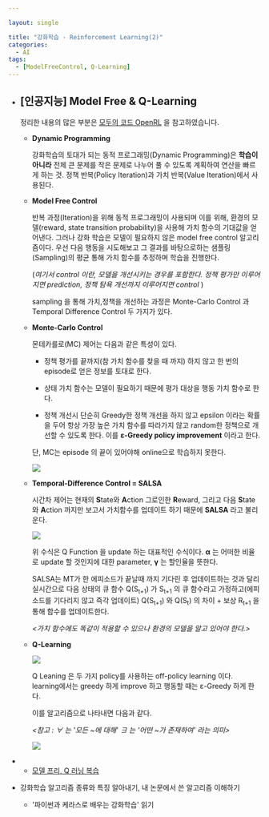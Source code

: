 ```yaml
---

layout: single

title: "강화학습 - Reinforcement Learning(2)"
categories:
  - AI
tags:
  - [ModelFreeControl, Q-Learning]
---
```


- ## [인공지능] Model Free & Q-Learning

  정리한 내용의 많은 부분은 [모두의 코드 OpenRL](http://www.modulabs.co.kr/RL) 을 참고하였습니다.

  - **Dynamic Programming**

    강화학습의 토대가 되는 동적 프로그래밍(Dynamic Programming)은 **학습이 아니라** 전체 큰 문제를 작은 문제로 나누어 풀 수 있도록 계획하여 연산을 빠르게 하는 것. 정책 반복(Policy Iteration)과 가치 반복(Value Iteration)에서 사용된다.

  

  - **Model Free Control**

    반복 과정(Iteration)을 위해 동적 프로그래밍이 사용되며 이를 위해, 환경의 모델(reward, state transition probability)을 사용해 가치 함수의 기대값을 얻어낸다. 그러나 강화 학습은 모델이 필요하지 않은 model free control 알고리즘이다. 우선 다음 행동을 시도해보고 그 결과를 바탕으로하는 샘플링(Sampling)의 평균 통해 가치 함수를 추정하며 학습을 진행한다. 

    (*여기서 control 이란, 모델을 개선시키는 경우를 포함한다. 정책 평가만 이루어지면 prediction, 정책 탐욕 개선까지 이루어지면 control* )

    

    sampling 을 통해 가치,정책을 개선하는 과정은 Monte-Carlo Control 과 Temporal Difference Control 두 가지가 있다.

  

  - **Monte-Carlo Control**

    몬테카를로(MC) 제어는 다음과 같은 특성이 있다.

    - 정책 평가를 끝까지(참 가치 함수를 찾을 때 까지) 하지 않고 한 번의 episode로 얻은 정보를 토대로 한다.

    - 상태 가치 함수는 모델이 필요하기 때문에 평가 대상을 행동 가치 함수로 한다.
    - 정책 개선시 단순히 Greedy한 정책 개선을 하지 않고 epsilon 이라는 확률을 두어 항상 가장 높은 가치 함수를 따라가지 않고 random한 정책으로 개선할 수 있도록 한다. 이를 **ε-Greedy policy improvement** 이라고 한다.

    단, MC는 episode 의 끝이 있어야해 online으로 학습하지 못한다.

    ![](https://user-images.githubusercontent.com/18680116/66308378-fab7b400-e941-11e9-8a40-1da3ac3b0a3a.png)

    

  - **Temporal-Difference Control = SALSA**

    시간차 제어는 현재의 **S**tate와 **A**ction 그로인한 **R**eward, 그리고 다음 **S**tate와 **A**ction 까지만 보고서 가치함수를 업데이트 하기 때문에 **SALSA** 라고 불리운다.

    

    ![](https://user-images.githubusercontent.com/18680116/66308401-0b682a00-e942-11e9-9561-7bf629fc7a9f.png)

    위 수식은 Q Function 을 update 하는 대표적인 수식이다. **α** 는 어떠한 비율로 update 할 것인지에 대한 parameter, **γ** 는 할인율을 뜻한다. 

      SALSA는 MT가 한 에피소드가 끝날때 까지 기다린 후 업데이트하는 것과 달리 실시간으로 다음 상태의 큐 함수 Q(S<sub>t+1</sub>) 가 S<sub>t+1</sub> 의 큐 함수라고 가정하고(에피소드를 기다리지 않고 즉각 업데이트) Q(S<sub>t+1</sub>) 와 Q(S<sub>t</sub>) 의 차이 + 보상 R<sub>t+1</sub> 을 통해 함수를 업데이트한다.

    *<가치 함수에도 똑같이 적용할 수 있으나 환경의 모델을 알고 있어야 한다.>*

    

  - **Q-Learning**

    ![](https://user-images.githubusercontent.com/18680116/66311256-0064c800-e949-11e9-9b6e-c1dfd53c2118.png)

    Q Leaning 은 두 가지 policy를 사용하는 off-policy learning 이다. learning에서는 greedy 하게 improve 하고 행동할 때는 ε-Greedy 하게 한다.

    이를 알고리즘으로 나타내면 다음과 같다.

    *<참고 : ∀ 는 '모든 ~에 대해'  ∃ 는 '어떤 ~가 존재하여' 라는 의미>*

    ![](https://user-images.githubusercontent.com/18680116/66311264-05297c00-e949-11e9-8e92-923e11d3d960.png)

  


- - [모델 프리, Q 러닝 복습](http://www.modulabs.co.kr/RL_library/2621)
- 강화학습 알고리즘 종류와 특징 알아내기, 내 논문에서 쓴 알고리즘 이해하기
  - '파이썬과 케라스로 배우는 강화학습' 읽기


